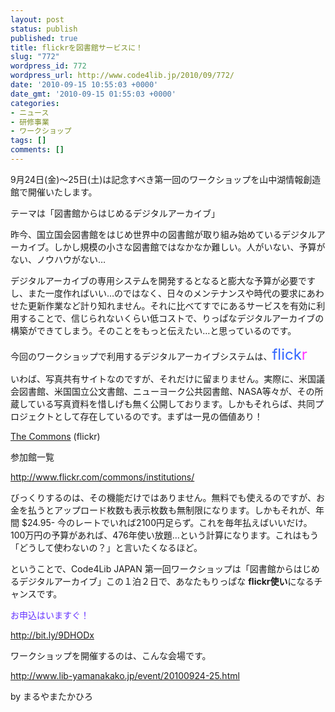 ```yaml
---
layout: post
status: publish
published: true
title: flickrを図書館サービスに！
slug: "772"
wordpress_id: 772
wordpress_url: http://www.code4lib.jp/2010/09/772/
date: '2010-09-15 10:55:03 +0000'
date_gmt: '2010-09-15 01:55:03 +0000'
categories:
- ニュース
- 研修事業
- ワークショップ
tags: []
comments: []
---
```

<div class="section">
<p>9月24日(金)～25日(土)は記念すべき第一回のワークショップを山中湖情報創造館で開催いたします。</p>
<p>テーマは「図書館からはじめるデジタルアーカイブ」</p>
<p>昨今、国立国会図書館をはじめ世界中の図書館が取り組み始めているデジタルアーカイブ。しかし規模の小さな図書館ではなかなか難しい。人がいない、予算がない、ノウハウがない&hellip;</p>
<p>デジタルアーカイブの専用システムを開発するとなると膨大な予算が必要ですし、また一度作ればいい&hellip;のではなく、日々のメンテナンスや時代の要求にあわせた更新作業など計り知れません。それに比べてすでにあるサービスを有効に利用することで、信じられないくらい低コストで、りっぱなデジタルアーカイブの構築ができてしまう。そのことをもっと伝えたい&hellip;と思っているのです。</p>
<p>今回のワークショップで利用するデジタルアーカイブシステムは、<span style="font-size:x-large;"><span style="color:#3366FF;">flick</span><span style="color:#FF33FF;">r</span></span></p>
<p>いわば、写真共有サイトなのですが、それだけに留まりません。実際に、米国議会図書館、米国国立公文書館、ニューヨーク公共図書館、NASA等々が、その所蔵している写真資料を惜しげも無く公開しております。しかもそれらば、共同プロジェクトとして存在しているのです。まずは一見の価値あり！</p>
<p><a href="http://www.flickr.com/commons" target="_blank">The Commons</a> (flickr)</p>
<p>参加館一覧</p>
<p><a href="http://www.flickr.com/commons/institutions/" target="_blank">http://www.flickr.com/commons/institutions/</a></p>
<p>びっくりするのは、その機能だけではありません。無料でも使えるのですが、お金を払うとアップロード枚数も表示枚数も無制限になります。しかもそれが、年間 $24.95- 今のレートでいれば2100円足らず。これを毎年払えばいいだけ。100万円の予算があれば、476年使い放題&hellip;という計算になります。これはもう「どうして使わないの？」と言いたくなるほど。</p>
<p>ということで、Code4Lib JAPAN 第一回ワークショップは「図書館からはじめるデジタルアーカイブ」この１泊２日で、あなたもりっぱな <span style="font-weight:bold;">flickr使い</span>になるチャンスです。</p>
<p><span style="color:#6633FF;">お申込はいますぐ！</span></p>
<p><span style="color:#CC3366;"><a href="http://bit.ly/9DHODx" target="_blank">http://bit.ly/9DHODx</a></span></p>
<p>ワークショップを開催するのは、こんな会場です。</p>
<p><a href="http://www.lib-yamanakako.jp/event/20100924-25.html" target="_blank">http://www.lib-yamanakako.jp/event/20100924-25.html</a></p>
<p> by まるやまたかひろ</p>
</div>
